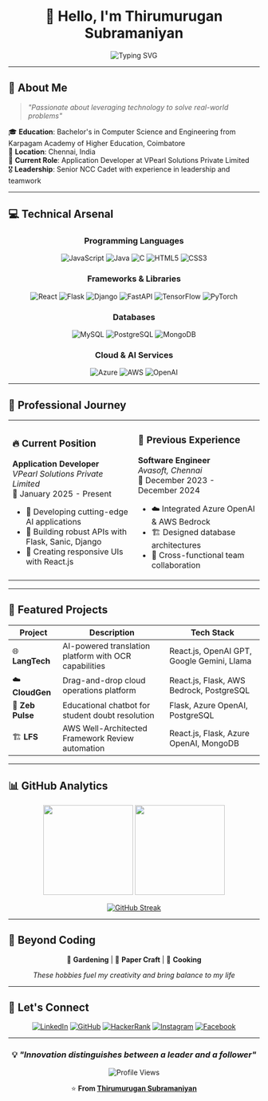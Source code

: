 <div align="center">
  
# 👋 Hello, I'm Thirumurugan Subramaniyan

<img src="https://readme-typing-svg.herokuapp.com?font=Fira+Code&pause=1000&color=00D4FF&center=true&vCenter=true&width=435&lines=Software+Engineer;AI+Application+Developer;Full+Stack+Developer;Problem+Solver" alt="Typing SVG" />

</div>

---

## 🚀 About Me

> *"Passionate about leveraging technology to solve real-world problems"*

🎓 **Education**: Bachelor's in Computer Science and Engineering from Karpagam Academy of Higher Education, Coimbatore  
📍 **Location**: Chennai, India  
💼 **Current Role**: Application Developer at VPearl Solutions Private Limited  
🎖️ **Leadership**: Senior NCC Cadet with experience in leadership and teamwork  

---

## 💻 Technical Arsenal

<div align="center">

### Programming Languages
![JavaScript](https://img.shields.io/badge/JavaScript-F7DF1E?style=for-the-badge&logo=javascript&logoColor=black)
![Java](https://img.shields.io/badge/Java-ED8B00?style=for-the-badge&logo=java&logoColor=white)
![C](https://img.shields.io/badge/C-00599C?style=for-the-badge&logo=c&logoColor=white)
![HTML5](https://img.shields.io/badge/HTML5-E34F26?style=for-the-badge&logo=html5&logoColor=white)
![CSS3](https://img.shields.io/badge/CSS3-1572B6?style=for-the-badge&logo=css3&logoColor=white)

### Frameworks & Libraries
![React](https://img.shields.io/badge/React-20232A?style=for-the-badge&logo=react&logoColor=61DAFB)
![Flask](https://img.shields.io/badge/Flask-000000?style=for-the-badge&logo=flask&logoColor=white)
![Django](https://img.shields.io/badge/Django-092E20?style=for-the-badge&logo=django&logoColor=white)
![FastAPI](https://img.shields.io/badge/FastAPI-005571?style=for-the-badge&logo=fastapi)
![TensorFlow](https://img.shields.io/badge/TensorFlow-FF6F00?style=for-the-badge&logo=tensorflow&logoColor=white)
![PyTorch](https://img.shields.io/badge/PyTorch-EE4C2C?style=for-the-badge&logo=pytorch&logoColor=white)

### Databases
![MySQL](https://img.shields.io/badge/MySQL-00000F?style=for-the-badge&logo=mysql&logoColor=white)
![PostgreSQL](https://img.shields.io/badge/PostgreSQL-316192?style=for-the-badge&logo=postgresql&logoColor=white)
![MongoDB](https://img.shields.io/badge/MongoDB-4EA94B?style=for-the-badge&logo=mongodb&logoColor=white)

### Cloud & AI Services
![Azure](https://img.shields.io/badge/Microsoft_Azure-0089D0?style=for-the-badge&logo=microsoft-azure&logoColor=white)
![AWS](https://img.shields.io/badge/Amazon_AWS-232F3E?style=for-the-badge&logo=amazon-aws&logoColor=white)
![OpenAI](https://img.shields.io/badge/OpenAI-412991?style=for-the-badge&logo=openai&logoColor=white)

</div>

---

## 🏢 Professional Journey

<table>
<tr>
<td width="50%">

### 🔥 Current Position
**Application Developer**  
*VPearl Solutions Private Limited*  
📅 January 2025 - Present

- 🤖 Developing cutting-edge AI applications
- 🔧 Building robust APIs with Flask, Sanic, Django
- 🎨 Creating responsive UIs with React.js

</td>
<td width="50%">

### 🚀 Previous Experience
**Software Engineer**  
*Avasoft, Chennai*  
📅 December 2023 - December 2024

- ☁️ Integrated Azure OpenAI & AWS Bedrock
- 🏗️ Designed database architectures
- 🤝 Cross-functional team collaboration

</td>
</tr>
</table>

---

## 🎯 Featured Projects

<div align="center">

| Project | Description | Tech Stack |
|---------|-------------|------------|
| 🌐 **LangTech** | AI-powered translation platform with OCR capabilities | React.js, OpenAI GPT, Google Gemini, Llama |
| ☁️ **CloudGen** | Drag-and-drop cloud operations platform | React.js, Flask, AWS Bedrock, PostgreSQL |
| 🤖 **Zeb Pulse** | Educational chatbot for student doubt resolution | Flask, Azure OpenAI, PostgreSQL |
| 🏗️ **LFS** | AWS Well-Architected Framework Review automation | React.js, Flask, Azure OpenAI, MongoDB |

</div>

---

## 📊 GitHub Analytics

<div align="center">
  
<img height="180em" src="https://github-readme-stats.vercel.app/api?username=thirumurugan2001&show_icons=true&theme=tokyonight&include_all_commits=true&count_private=true"/>
<img height="180em" src="https://github-readme-stats.vercel.app/api/top-langs/?username=thirumurugan2001&layout=compact&langs_count=7&theme=tokyonight"/>

</div>

<div align="center">
  
[![GitHub Streak](https://github-readme-streak-stats.herokuapp.com/?user=thirumurugan2001&theme=tokyonight)](https://git.io/streak-stats)

</div>

---

## 🌱 Beyond Coding

<div align="center">

🌿 **Gardening** | 🎨 **Paper Craft** | 🍳 **Cooking**

*These hobbies fuel my creativity and bring balance to my life*

</div>

---

## 🤝 Let's Connect

<div align="center">

[![LinkedIn](https://img.shields.io/badge/LinkedIn-0077B5?style=for-the-badge&logo=linkedin&logoColor=white)](https://www.linkedin.com/in/thirumurugan-subramaniyan-a62351212/)
[![GitHub](https://img.shields.io/badge/GitHub-100000?style=for-the-badge&logo=github&logoColor=white)](https://github.com/thirumurugan2001)
[![HackerRank](https://img.shields.io/badge/-Hackerrank-2EC866?style=for-the-badge&logo=HackerRank&logoColor=white)](https://www.hackerrank.com/profile/thirusubramaniy1)
[![Instagram](https://img.shields.io/badge/Instagram-E4405F?style=for-the-badge&logo=instagram&logoColor=white)](https://www.instagram.com/thirumurugan_subramaniyan/)
[![Facebook](https://img.shields.io/badge/Facebook-1877F2?style=for-the-badge&logo=facebook&logoColor=white)](https://www.facebook.com/profile.php?id=100025604958590)

</div>

---

<div align="center">

### 💡 *"Innovation distinguishes between a leader and a follower"*

![Profile Views](https://komarev.com/ghpvc/?username=thirumurugan2001&color=blueviolet&style=flat-square&label=Profile+Views)

⭐ **From [Thirumurugan Subramaniyan](https://github.com/thirumurugan2001)**

</div>
